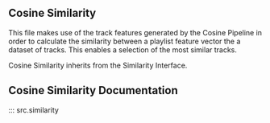 ## Cosine Similarity
This file makes use of the track features generated by the Cosine Pipeline in order 
to calculate the similarity between a playlist feature vector the a dataset of tracks.
This enables a selection of the most similar tracks.

Cosine Similarity inherits from the Similarity Interface.

## Cosine Similarity Documentation
::: src.similarity
